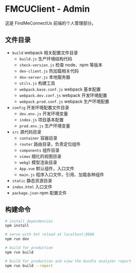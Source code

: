 # FMCUClient - Admin
这是 FindMeConnectUs 前端的个人管理部分。

## 文件目录
* `build` webpack 相关配置文件目录
    * `build.js` 生产环境结构代码
    * `check-version.js` 检查 node、npm 等版本
    * `dev-client.js` 热加载相关代码
    * `dev-server.js` 本地服务器
    * `utils.js` 构建工具
    * `webpack.base.conf.js` webpack 基本配置
    * `webpack.dev.conf.js` webpack 开发环境配置
    * `webpack.prod.conf.js` webpack 生产环境配置
* `config` 开发环境配置文件目录
    * `dev.env.js` 开发环境变量
    * `index.js` 项目基本配置
    * `prod.env.js` 生产环境变量
* `src` 源代码目录
    * `container` 容器目录
    * `router` 路由目录，负责定位组件
    * `components` 组件目录
    * `views` 细化的视图目录
    * `webgl` 模型渲染目录
    * `App.vue` 默认组件，入口文件
    * `main.js` 程序入口文件，引用、加载各种组件
* `static` 静态资源目录
* `index.html` 入口文件
* `package.json` npm 配置文件

## 构建命令
``` bash
# install dependencies
npm install

# serve with hot reload at localhost:8080
npm run dev

# build for production
npm run build

# build for production and view the bundle analyzer report
npm run build --report
```
